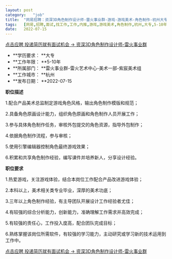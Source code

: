 ```yaml
---
layout:	post
category:	"job"
title:	"网易招聘：资深3D角色制作设计师-雷火事业群-游戏-游戏美术-角色制作-杭州大专5-10年"
tags:	[网易,招聘,面试,找工作,工作,内推,游戏,游戏美术,角色制作,杭州,大专,5-10年]
date:	2022-07-15
---
```


[点击应聘 投递简历就有面试机会 ->  资深3D角色制作设计师-雷火事业群](http://mobile.bole.netease.com/bole/boleDetail?id=32465&employeeId=346f03c3cda5f04c&key=all)



- **学历要求： **大专
- **工作年限： **5-10年
- **所属部门： **雷火事业群-雷火艺术中心-美术一部-紫宸美术组
- **工作城市： **杭州
- **发布日期： **2022-07-15



**职位描述**

1.配合产品美术总监制定游戏角色风格，输出角色制作模版和规范；

2.具备角色原画设计能力，组织角色原画和角色制作人员开展工作；

3.参与具体角色制作任务，审核外包提交的角色资源，指导外包制作；

4.依据角色制作流程，参与审核；

5.使用引擎编辑器控制角色最终游戏效果；

6.积累和共享角色制作经验，编写课件并培养新人，分享设计经验。



**职位要求**

1.热爱游戏，关注游戏体验，结合本岗位工作配合产品改进游戏体验；

2.本科以上，美术相关类专业毕业，深厚的美术功底；

3.三年以上角色制作经验，有主导团队开展设计工作经验者尤佳；

4.有较强的综合分析能力，创新能力，准确理解工作需求并高效完成；

5.有较强的责任心，工作投入度高，配合团队完成目标；

6.熟练掌握该岗位所需软件，有较强的学习能力，主动研究或学习新的技术运用到工作中。



[点击应聘 投递简历就有面试机会 ->  资深3D角色制作设计师-雷火事业群](http://mobile.bole.netease.com/bole/boleDetail?id=32465&employeeId=346f03c3cda5f04c&key=all)